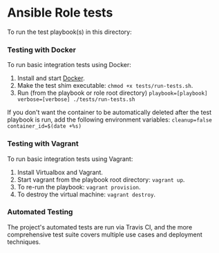 # Ansible Role tests

To run the test playbook(s) in this directory:

### Testing with Docker

To run basic integration tests using Docker:

  1. Install and start [Docker](https://docs.docker.com/engine/installation/).
  2. Make the test shim executable: `chmod +x tests/run-tests.sh`.
  3. Run (from the playbook or role root directory) `playbook=[playbook] verbose=[verbose] ./tests/run-tests.sh`

If you don't want the container to be automatically deleted after the test playbook is run, add the following environment variables: `cleanup=false container_id=$(date +%s)`

### Testing with Vagrant

To run basic integration tests using Vagrant:

  1. Install Virtualbox and Vagrant.
  2. Start vagrant from the playbook root directory: `vagrant up`.
  3. To re-run the playbook: `vagrant provision`.
  4. To destroy the virtual machine: `vagrant destroy`.

### Automated Testing

The project's automated tests are run via Travis CI, and the more comprehensive test suite covers multiple use cases and deployment techniques.

